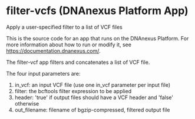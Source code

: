 <!-- dx-header -->
# filter-vcfs (DNAnexus Platform App)

Apply a user-specified filter to a list of VCF files

This is the source code for an app that runs on the DNAnexus Platform.
For more information about how to run or modify it, see
https://documentation.dnanexus.com/.
<!-- /dx-header -->

The filter-vcf app filters and concatenates a list of VCF file.

The four input parameters are:

  1) in_vcf:       an input VCF file (use one in_vcf parameter per input file)
  2) filter:       the bcftools filter expression to be applied
  3) header:       'true' if output files should have a VCF header and 'false' otherwise
  4) out_filename: filename of bgzip-compressed, filtered output file

